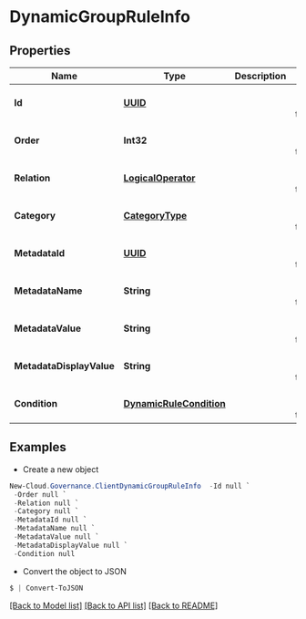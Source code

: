 # DynamicGroupRuleInfo
## Properties

Name | Type | Description | Notes
------------ | ------------- | ------------- | -------------
**Id** | [**UUID**](UUID.md) |  | [optional] [default to null]
**Order** | **Int32** |  | [optional] [default to null]
**Relation** | [**LogicalOperator**](LogicalOperator.md) |  | [optional] [default to null]
**Category** | [**CategoryType**](CategoryType.md) |  | [optional] [default to null]
**MetadataId** | [**UUID**](UUID.md) |  | [optional] [default to null]
**MetadataName** | **String** |  | [optional] [default to null]
**MetadataValue** | **String** |  | [optional] [default to null]
**MetadataDisplayValue** | **String** |  | [optional] [default to null]
**Condition** | [**DynamicRuleCondition**](DynamicRuleCondition.md) |  | [optional] [default to null]

## Examples

- Create a new object
```powershell
New-Cloud.Governance.ClientDynamicGroupRuleInfo  -Id null `
 -Order null `
 -Relation null `
 -Category null `
 -MetadataId null `
 -MetadataName null `
 -MetadataValue null `
 -MetadataDisplayValue null `
 -Condition null
```

- Convert the object to JSON
```powershell
$ | Convert-ToJSON
```


[[Back to Model list]](../README.md#documentation-for-models) [[Back to API list]](../README.md#documentation-for-api-endpoints) [[Back to README]](../README.md)

